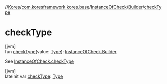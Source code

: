 //[Kores](../../../../index.md)/[com.koresframework.kores.base](../../index.md)/[InstanceOfCheck](../index.md)/[Builder](index.md)/[checkType](check-type.md)

# checkType

[jvm]\
fun [checkType](check-type.md)(value: [Type](https://docs.oracle.com/javase/8/docs/api/java/lang/reflect/Type.html)): [InstanceOfCheck.Builder](index.md)

See [InstanceOfCheck.checkType](../check-type.md)

[jvm]\
lateinit var [checkType](check-type.md): [Type](https://docs.oracle.com/javase/8/docs/api/java/lang/reflect/Type.html)
